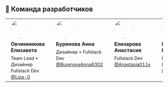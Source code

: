 ## 👥 Команда разработчиков

<div align="center">
<table>
  <tr>
    <td valign="top" width="200px" style="height: 180px;">
      <div style="text-align: left; padding: 0 10px;">
        <img src="https://avatars.githubusercontent.com/u/191477093?v=4" width="60" style="border-radius: 50%; margin-bottom: 8px;"/>
        <div><strong>Овчинникова Елизавета</strong></div>
        <div style="font-size: 0.9em; line-height: 1.4; margin-top: 6px;">
          Team Lead • Дизайнер<br>
          Fullstack Dev<br>
          <a href="https://github.com/Liza-O">@Liza-O</a>
        </div>
      </div>
    </td>
    <td valign="top" width="200px" style="height: 180px;">
      <div style="text-align: left; padding: 0 10px;">
        <img src="https://avatars.githubusercontent.com/u/191490969?v=4" width="60" style="border-radius: 50%; margin-bottom: 8px;"/>
        <div><strong>Буренова Анна</strong></div>
        <div style="font-size: 0.9em; line-height: 1.4; margin-top: 6px;">
          Дизайнер • Fullstack Dev<br>
          <a href="https://github.com/BurenovaAnna6302">@BurenovaAnna6302</a>
        </div>
      </div>
    </td>
    <td valign="top" width="200px" style="height: 180px;">
      <div style="text-align: left; padding: 0 10px;">
        <img src="https://avatars.githubusercontent.com/u/166629949?v=4" width="60" style="border-radius: 50%; margin-bottom: 8px;"/>
        <div><strong>Елизарова Анастасия</strong></div>
        <div style="font-size: 0.9em; line-height: 1.4; margin-top: 6px;">
          Fullstack Dev<br>
          <a href="https://github.com/Anastasia011s">@Anastasia011s</a>
        </div>
      </div>
    </td>
    <td valign="top" width="200px" style="height: 180px;">
      <div style="text-align: left; padding: 0 10px;">
        <img src="https://avatars.githubusercontent.com/u/159873153?v=4" width="60" style="border-radius: 50%; margin-bottom: 8px;"/>
        <div><strong>Кочетков Егор</strong></div>
        <div style="font-size: 0.9em; line-height: 1.4; margin-top: 6px;">
          Fullstack Dev<br>
          <a href="https://github.com/PIRSON21">@PIRSON21</a>
        </div>
      </div>
    </td>
    <td valign="top" width="200px" style="height: 180px;">
      <div style="text-align: left; padding: 0 10px;">
        <img src="https://avatars.githubusercontent.com/u/160622634?v=4" width="60" style="border-radius: 50%; margin-bottom: 8px;"/>
        <div><strong>Кувшинов Антон</strong></div>
        <div style="font-size: 0.9em; line-height: 1.4; margin-top: 6px;">
          Fullstack Dev<br>
          <a href="https://github.com/di-not">@di-not</a>
        </div>
      </div>
    </td>
  </tr>
</table>
</div>
